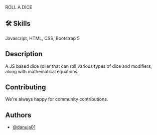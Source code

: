 ROLL A DICE


## 🛠 Skills
Javascript, HTML, CSS, Bootstrap 5




## Description
A JS based dice roller that can roll various types of dice and modifiers, along with mathematical equations.
## Contributing

We're always happy for community contributions.

## Authors

- [@danuja01](https://github.com/danuja01)

